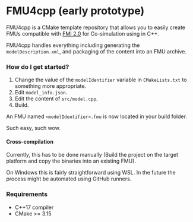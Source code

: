 # FMU4cpp (early prototype)

FMU4cpp is a CMake template repository that allows you to easily create FMUs compatible with [FMI 2.0](https://fmi-standard.org/downloads/)
for Co-simulation using in C++.

FMU4cpp handles everything including generating the `modelDescription.xml`, 
and packaging of the content into an FMU archive.

### How do I get started?

1. Change the value of the `modelIdentifier` variable in `CMakeLists.txt` to something more appropriate.
2. Edit `model_info.json`.
3. Edit the content of `src/model.cpp`.
4. Build.

An FMU named `<modelIdentifier>.fmu` is now located in your build folder.

Such easy, such wow.

#### Cross-compilation

Currently, this has to be done manually (Build the project on the target platform and copy the binaries into an existing FMU).

On Windows this is fairly straightforward using WSL.
In the future the process might be automated using GitHub runners.


### Requirements
* C++17 compiler
* CMake >= 3.15
